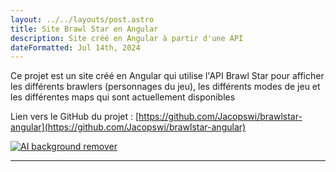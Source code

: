 ```yaml
---
layout: ../../layouts/post.astro
title: Site Brawl Star en Angular
description: Site créé en Angular à partir d'une API
dateFormatted: Jul 14th, 2024
---
```


Ce projet est un site créé en Angular qui utilise l'API Brawl Star pour afficher les différents brawlers (personnages du jeu), les différents modes de jeu et les différentes maps qui sont actuellement disponibles

Lien vers le GitHub du projet : [https://github.com/Jacopswi/brawlstar-angular](https://github.com/Jacopswi/brawlstar-angular)

[![AI background remover](https://cdn.discordapp.com/attachments/1228712333199802372/1292175225571643484/bs.png?ex=6702c775&is=670175f5&hm=05ba890e3a904b9ac5163eeccaec37f19495b51e58589a7ca6c84291fcae6c9e&)](https://cdn.discordapp.com/attachments/1228712333199802372/1292175225571643484/bs.png?ex=6702c775&is=670175f5&hm=05ba890e3a904b9ac5163eeccaec37f19495b51e58589a7ca6c84291fcae6c9e&)

* * *


